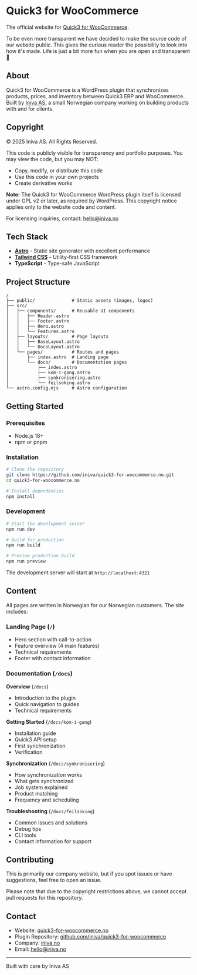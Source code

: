 # Quick3 for WooCommerce

The official website for [Quick3 for WooCommerce](https://quick3-for-woocommerce.no).

To be even more transparent we have decided to make the source code of our
website public. This gives the curious reader the possibility to look into how
it's made. Life is just a bit more fun when you are open and transparent 🕺

## About

Quick3 for WooCommerce is a WordPress plugin that synchronizes products, prices,
and inventory between Quick3 ERP and WooCommerce. Built by [Iniva AS](https://iniva.no),
a small Norwegian company working on building products with and for clients.

## Copyright

© 2025 Iniva AS. All Rights Reserved.

This code is publicly visible for transparency and portfolio purposes.
You may view the code, but you may NOT:

- Copy, modify, or distribute this code
- Use this code in your own projects
- Create derivative works

**Note:** The Quick3 for WooCommerce WordPress plugin itself is licensed under GPL v2 or later,
as required by WordPress. This copyright notice applies only to the website code and content.

For licensing inquiries, contact: hello@iniva.no

## Tech Stack

- **[Astro](https://astro.build)** - Static site generator with excellent performance
- **[Tailwind CSS](https://tailwindcss.com)** - Utility-first CSS framework
- **TypeScript** - Type-safe JavaScript

## Project Structure

```text
/
├── public/              # Static assets (images, logos)
├── src/
│   ├── components/      # Reusable UI components
│   │   ├── Header.astro
│   │   ├── Footer.astro
│   │   ├── Hero.astro
│   │   └── Features.astro
│   ├── layouts/         # Page layouts
│   │   ├── BaseLayout.astro
│   │   └── DocsLayout.astro
│   └── pages/           # Routes and pages
│       ├── index.astro  # Landing page
│       └── docs/        # Documentation pages
│           ├── index.astro
│           ├── kom-i-gang.astro
│           ├── synkronisering.astro
│           └── feilsoking.astro
└── astro.config.mjs     # Astro configuration
```

## Getting Started

### Prerequisites

- Node.js 18+
- npm or pnpm

### Installation

```bash
# Clone the repository
git clone https://github.com/iniva/quick3-for-woocommerce.no.git
cd quick3-for-woocommerce.no

# Install dependencies
npm install
```

### Development

```bash
# Start the development server
npm run dev

# Build for production
npm run build

# Preview production build
npm run preview
```

The development server will start at `http://localhost:4321`

## Content

All pages are written in Norwegian for our Norwegian customers. The site includes:

### Landing Page (`/`)

- Hero section with call-to-action
- Feature overview (4 main features)
- Technical requirements
- Footer with contact information

### Documentation (`/docs`)

**Overview** (`/docs`)

- Introduction to the plugin
- Quick navigation to guides
- Technical requirements

**Getting Started** (`/docs/kom-i-gang`)

- Installation guide
- Quick3 API setup
- First synchronization
- Verification

**Synchronization** (`/docs/synkronisering`)

- How synchronization works
- What gets synchronized
- Job system explained
- Product matching
- Frequency and scheduling

**Troubleshooting** (`/docs/feilsoking`)

- Common issues and solutions
- Debug tips
- CLI tools
- Contact information for support

## Contributing

This is primarily our company website, but if you spot issues or have suggestions, feel free to open an issue.

Please note that due to the copyright restrictions above, we cannot accept pull requests for this repository.

## Contact

- Website: [quick3-for-woocommerce.no](https://quick3-for-woocommerce.no)
- Plugin Repository: [github.com/iniva/quick3-for-woocommerce](https://github.com/iniva/quick3-for-woocommerce)
- Company: [iniva.no](https://iniva.no)
- Email: hello@iniva.no

---

Built with care by Iniva AS
